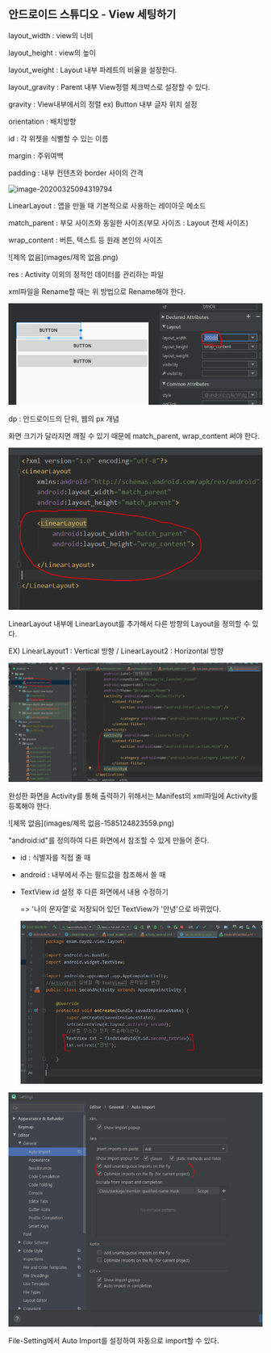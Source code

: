 ## 안드로이드 스튜디오 - View 세팅하기

layout_width : view의 너비

layout_height : view의 높이

layout_weight : Layout 내부 파레트의 비율을 설정한다.

layout_gravity : Parent 내부 View정렬 체크박스로 설정할 수 있다.

gravity : View내부에서의 정렬 ex) Button 내부 글자 위치 설정

orientation : 배치방향

id : 각 위젯을 식별할 수 있는 이름

margin : 주위여백

padding :  내부 컨텐츠와 border 사이의 간격

![image-20200325094319794](C:\Users\student\AppData\Roaming\Typora\typora-user-images\image-20200325094319794.png)

LinearLayout : 앱을 만들 때 기본적으로 사용하는 레이아웃 메소드

match_parent : 부모 사이즈와 동일한 사이즈(부모 사이즈 : Layout 전체 사이즈)

wrap_content : 버튼, 텍스트 등 원래 본인의 사이즈

![제목 없음](images/제목 없음.png)

res : Activity 이외의 정적인 데이터를 관리하는 파일

xml파일을 Rename할 때는 위 방법으로 Rename해야 한다.



![image-20200325102021496](images/image-20200325102021496.png)

dp : 안드로이드의 단위, 웹의 px 개념

화면 크기가 달라지면 깨질 수 있기 때문에 match_parent, wrap_content 써야 한다.

![image-20200325114659461](images/image-20200325114659461.png)

LinearLayout 내부에 LinearLayout를 추가해서 다른 방향의 Layout을 정의할 수 있다.

EX) LinearLayout1 : Vertical 방향 / LinearLayout2 : Horizontal 방향

![image-20200325165021895](images/image-20200325165021895.png)

완성한 화면을 Activity를 통해 출력하기 위해서는 Manifest의 xml파일에 Activity를 등록해야 한다.

![제목 없음](images/제목 없음-1585124823559.png)

"android:id"를 정의하여 다른 화면에서 참조할 수 있게 만들어 준다. 

- id : 식별자를 직접 줄 때

- android : 내부에서 주는 필드값을 참조해서 쓸 때

- TextView id 설정 후 다른 화면에서 내용 수정하기

  => '나의 문자열'로 저장되어 있던 TextView가 '안녕'으로 바뀌었다.

  ![image-20200325174822935](images/image-20200325174822935.png)

![image-20200325174140455](images/image-20200325174140455.png)

File-Setting에서 Auto Import를 설정하여 자동으로 import할 수 있다.


